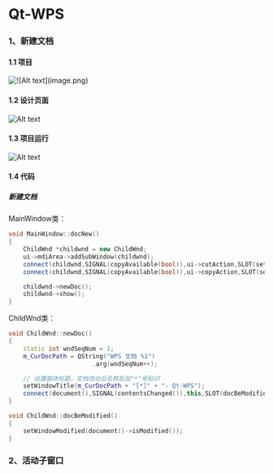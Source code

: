 # Qt-WPS 
### 1、新建文档
#### 1.1 项目
![!\[Alt text\](image.png)](<截屏2023-12-18 17.29.16.png>)
#### 1.2 设计页面
![Alt text](<截屏2023-12-18 17.16.07.png>)
#### 1.3 项目运行
![Alt text](<截屏2023-12-18 17.31.21.png>)
#### 1.4 代码
##### 新建文档
MainWindow类：
```c++
void MainWindow::docNew()
{
    ChildWnd *childwnd = new ChildWnd;
    ui->mdiArea->addSubWindow(childwnd);
    connect(childwnd,SIGNAL(copyAvailable(bool)),ui->cutAction,SLOT(setEnabled(bool)));
    connect(childwnd,SIGNAL(copyAvailable(bool)),ui->copyAction,SLOT(setEnabled(bool)));

    childwnd->newDoc();
    childwnd->show();
}
```

ChildWnd类：
```c++
void ChildWnd::newDoc()
{
    static int wndSeqNum = 1;
    m_CurDocPath = QString("WPS 文档 %1")
                       .arg(wndSeqNum++);

    // 设置窗体标题，文档改动后名称后加"*"号标识
    setWindowTitle(m_CurDocPath + "[*]" + "- Qt-WPS");
    connect(document(),SIGNAL(contentsChanged()),this,SLOT(docBeModified()));
}

void ChildWnd::docBeModified()
{
    setWindowModified(document()->isModified());
}

```

### 2、活动子窗口
